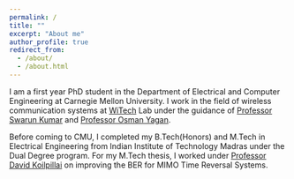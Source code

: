 ```yaml
---
permalink: /
title: ""
excerpt: "About me"
author_profile: true
redirect_from: 
  - /about/
  - /about.html
---
```


I am a first year PhD student in the Department of Electrical and Computer Engineering at Carnegie Mellon University. I work in the field of wireless communication systems at [WiTech](https://www.witechlab.com/) Lab under the guidance of [Professor Swarun Kumar](https://www.andrew.cmu.edu/user/swarunk/) and [Professor Osman Yagan](http://www.andrew.cmu.edu/user/oyagan/).

Before coming to CMU, I completed my B.Tech(Honors) and M.Tech in Electrical Engineering from Indian Institute of Technology Madras under the Dual Degree program. For my M.Tech thesis, I worked under [Professor David Koilpillai](http://www.ee.iitm.ac.in/~koilpillai/academic.php) on improving the BER for MIMO Time Reversal Systems.
